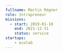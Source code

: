 ```yaml
---
fullname: Martin Régner
role: Intrapreneur
missions:
  - start: 2019-01-10
    end: 2021-12-31
    status: service
startups:
    - ecolab
---
```

